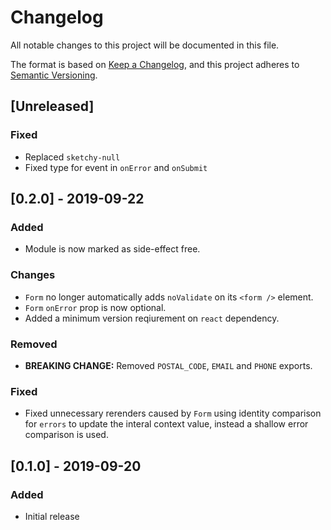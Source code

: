 # Changelog

All notable changes to this project will be documented in this file.

The format is based on [Keep a Changelog](https://keepachangelog.com/en/1.0.0/),
and this project adheres to [Semantic Versioning](https://semver.org/spec/v2.0.0.html).

## [Unreleased]
### Fixed
- Replaced `sketchy-null`
- Fixed type for event in `onError` and `onSubmit`

## [0.2.0] - 2019-09-22
### Added
- Module is now marked as side-effect free.
### Changes
- `Form` no longer automatically adds `noValidate` on its `<form />` element.
- `Form` `onError` prop is now optional.
- Added a minimum version reqiurement on `react` dependency.
### Removed
- **BREAKING CHANGE:** Removed `POSTAL_CODE`, `EMAIL` and `PHONE` exports.
### Fixed
- Fixed unnecessary rerenders caused by `Form` using identity comparison for
  `errors` to update the interal context value, instead a shallow error
  comparison is used.

## [0.1.0] - 2019-09-20
### Added
- Initial release
